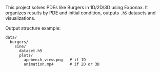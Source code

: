 This project solves PDEs like Burgers in 1D/2D/3D using Exponax.
It organizes results by PDE and initial condition, outputs `.h5` datasets and visualizations.

Output structure example:
```
data/
  burgers/
    sine/
      dataset.h5
      plots/
        apebench_view.png   # if 1D
        animation.mp4       # if 2D or 3D
```